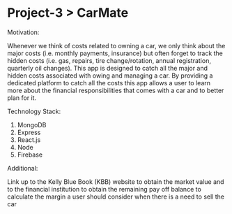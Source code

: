 # Project-3 > CarMate

Motivation:

Whenever we think of costs related to owning a car, we only think about the major costs (i.e. monthly payments, insurance) but often forget to track the hidden costs (i.e. gas, repairs, tire change/rotation, annual registration, quarterly oil changes). This app is designed to catch all the major and hidden costs associated with owing and managing a car. By providing a dedicated platform to catch all the costs this app allows a user to learn more about the financial responsibilities that comes with a car and to better plan for it.

Technology Stack:
1. MongoDB
2. Express
3. React.js
4. Node
5. Firebase

Additional:

Link up to the Kelly Blue Book (KBB) website to obtain the market value and to the financial institution to obtain the remaining pay off balance to calculate the margin a user should consider when there is a need to sell the car
